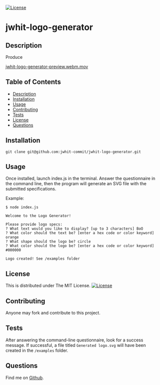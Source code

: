 [![License](https://img.shields.io/badge/License-MIT-yellow.svg)](https://opensource.org/licenses/MIT)
# jwhit-logo-generator


## Description
Produce 

[jwhit-logo-generator-preview.webm.mov](https://github.com/jwhit-commit/jwhit-logo-generator/blob/main/assets/jwhit-logo-generator-preview.webm)


## Table of Contents
- [Description](#description)
- [Installation](#installation)
- [Usage](#usage)
- [Contributing](#contributing)
- [Tests](#tests)
- [License](#license)
- [Questions](#questions)

## Installation
`git clone git@github.com:jwhit-commit/jwhit-logo-generator.git`

## Usage
Once installed, launch index.js in the terminal. Answer the questionnaire in the command line, then the program will generate an SVG file with the submitted specifications.

Example:
```
$ node index.js

Welcome to the Logo Generator!

Please provide logo specs:
? What text would you like to display? [up to 3 characters] BoO
? What color should the text be? [enter a hex code or color keyword] orange
? What shape should the logo be? circle
? What color should the logo be? [enter a hex code or color keyword] #000000

Logo created! See /examples folder
```

## License
This is distributed under The MIT License. [![License](https://img.shields.io/badge/License-MIT-yellow.svg)](https://opensource.org/licenses/MIT)

## Contributing
Anyone may fork and contribute to this project.

## Tests
After answering the command-line questionnaire, look for a success message. If successful, a file titled `Generated logo.svg` will have been created in the `/examples` folder.

## Questions
Find me on [Github](https://github.com/jwhit-commit).
